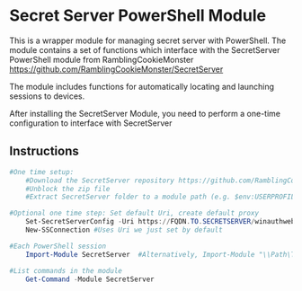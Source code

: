 # Secret Server PowerShell Module

This is a wrapper module for managing secret server with PowerShell. The module contains a set of functions which interface with the SecretServer PowerShell module from RamblingCookieMonster https://github.com/RamblingCookieMonster/SecretServer

The module includes functions for automatically locating and launching sessions to devices.

After installing the SecretServer Module, you need to perform a one-time configuration to interface with SecretServer

## Instructions

```PowerShell
#One time setup:
    #Download the SecretServer repository https://github.com/RamblingCookieMonster/SecretServer
    #Unblock the zip file
    #Extract SecretServer folder to a module path (e.g. $env:USERPROFILE\Documents\WindowsPowerShell\Modules\)

#Optional one time step: Set default Uri, create default proxy
    Set-SecretServerConfig -Uri https://FQDN.TO.SECRETSERVER/winauthwebservices/sswinauthwebservice.asmx
    New-SSConnection #Uses Uri we just set by default

#Each PowerShell session
    Import-Module SecretServer  #Alternatively, Import-Module "\\Path\To\SecretServer"

#List commands in the module
    Get-Command -Module SecretServer
```